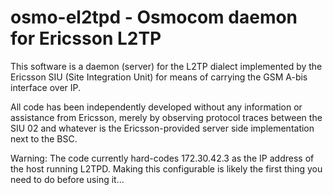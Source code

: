 osmo-el2tpd - Osmocom daemon for Ericsson L2TP
==============================================

This software is a daemon (server) for the L2TP dialect implemented
by the Ericsson SIU (Site Integration Unit) for means of carrying
the GSM A-bis interface over IP.

All code has been independently developed without any information or
assistance from Ericsson, merely by observing protocol traces between
the SIU 02 and whatever is the Ericsson-provided server side
implementation next to the BSC.

Warning: The code currently hard-codes 172.30.42.3 as the IP address
of the host running L2TPD.  Making this configurable is likely the
first thing you need to do before using it...
